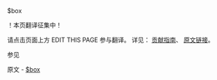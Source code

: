  $box

 ！本页翻译征集中！

请点击页面上方 EDIT THIS PAGE 参与翻译。
详见：
[贡献指南]( https://github.com/JinMuInfo/MongoDB-Manual-zh/blob/master/CONTRIBUTING.md )、
[原文链接](  https://docs.mongodb.com/manual/reference/operator/query/box/  )。

 参见

原文 - [$box]( https://docs.mongodb.com/manual/reference/operator/query/box/ )

